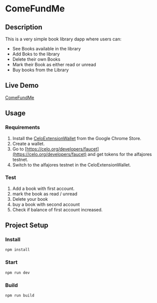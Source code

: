 # ComeFundMe

## Description
This is a very simple book library dapp where users can:
* See Books available in the library
* Add Boks to the library
* Delete their own Books
* Mark their Book as either read or unread
* Buy books from the Library

## Live Demo
[ComeFundMe](https://freedteck.github.io/D-librarex/)

## Usage

### Requirements
1. Install the [CeloExtensionWallet](https://chrome.google.com/webstore/detail/celoextensionwallet/kkilomkmpmkbdnfelcpgckmpcaemjcdh?hl=en) from the Google Chrome Store.
2. Create a wallet.
3. Go to [https://celo.org/developers/faucet](https://celo.org/developers/faucet) and get tokens for the alfajores testnet.
4. Switch to the alfajores testnet in the CeloExtensionWallet.

### Test
1. Add a book with first account.
2. mark the book as read / unread
3. Delete your book
4. buy a book with second account
4. Check if balance of first account increased.


## Project Setup

### Install
```
npm install
```

### Start
```
npm run dev
```

### Build
```
npm run build

